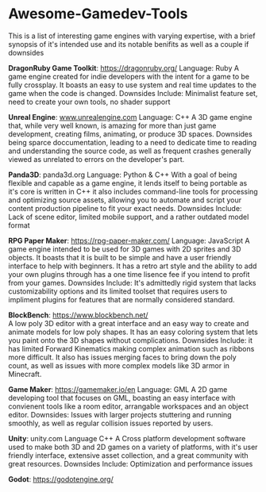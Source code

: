 # Awesome-Gamedev-Tools
This is a list of interesting game engines with varying expertise, with a brief synopsis of it's intended use and its notable benifits as well as a couple if downsides

**DragonRuby Game Toolkit**: https://dragonruby.org/  Language: Ruby
  A game engine created for indie developers with the intent for a game to be fully crossplay. It boasts an easy to use system and real time updates to the game when the code is changed.
Downsides Include: Minimalist feature set, need to create your own tools, no shader support

**Unreal Engine**: www.unrealengine.com  Language: C++
  A 3D game engine that, while very well known, is amazing for more than just game development, creating films, animating, or produce 3D spaces.
  Downsides being sparce doccumentation, leading to a need to dedicate time to reading and understanding the source code, as well as frequent crashes generally viewed as unrelated to errors on the developer's part.

**Panda3D**: panda3d.org  Language: Python & C++
  With a goal of being flexible and capable as a game engine, it lends itself to being portable as it's core is written in C++ it also includes command-line tools for processing and optimizing source assets, allowing you to automate and script your content production pipeline to fit your exact needs.
Downsides Include: Lack of scene editor, limited mobile support, and a rather outdated model format

**RPG Paper Maker**: https://rpg-paper-maker.com/  Language: JavaScript
  A game engine intended to be used for 3D games with 2D sprites and 3D objects. It boasts that it is built to be simple and have a user friendly interface to help with beginners. It has a retro art style and the ability to add your own plugins through has a one time lisence fee if you intend to profit from your games.
  Downsides Include: It's admittedly rigid system that lacks customizability options and its limited toolset that requires users to impliment plugins for features that are normally considered standard.

  **BlockBench**: https://www.blockbench.net/  
  A low poly 3D editor with a great interface and an easy way to create and animate models for low poly shapes. It has an easy coloring system that lets you paint onto the 3D shapes without complications.
  Downsides Include: it has limited Forward Kinematics making complex animation such as ribbons more difficult. It also has issues merging faces to bring down the poly count, as well as issues with more complex models like 3D armor in Minecraft.

  **Game Maker**: https://gamemaker.io/en  Language: GML
  A 2D game developing tool that focuses on GML, boasting an easy interface with convienent tools like a room editor, arrangable workspaces and an object editor.
    Downsides: Issues with larger projects stuttering and running smoothly, as well as regular collision issues reported by users.

**Unity**: unity.com Language C++
A Cross platform development software used to make both 3D and 2D games on a variety of platforms, with it's user friendly interface, extensive asset collection, and a great community with great resources.
  Downsides Include: Optimization and performance issues

  **Godot**: https://godotengine.org/
    
